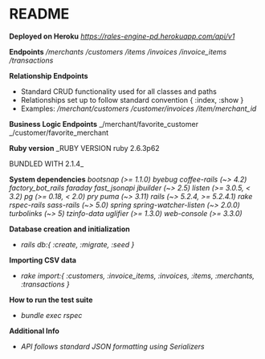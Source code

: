 # README

**Deployed on Heroku**
_https://rales-engine-pd.herokuapp.com/api/v1_

**Endpoints**
_/merchants_
_/customers_
_/items_
_/invoices_
_/invoice_items_
_/transactions_

**Relationship Endpoints**
- Standard CRUD functionality used for all classes and paths
- Relationships set up to follow standard convention { :index, :show }
- Examples:
_/merchant/customers_
_/customer/invoices_
_/item/merchant_id_

**Business Logic Endpoints**
_/merchant/favorite_customer
_/customer/favorite_merchant

**Ruby version**
 _RUBY VERSION
    ruby 2.6.3p62

 BUNDLED WITH
    2.1.4_

**System dependencies**
 _bootsnap (>= 1.1.0)
 byebug
 coffee-rails (~> 4.2)
 factory_bot_rails
 faraday
 fast_jsonapi
 jbuilder (~> 2.5)
 listen (>= 3.0.5, < 3.2)
 pg (>= 0.18, < 2.0)
 pry
 puma (~> 3.11)
 rails (~> 5.2.4, >= 5.2.4.1)
 rake
 rspec-rails
 sass-rails (~> 5.0)
 spring
 spring-watcher-listen (~> 2.0.0)
 turbolinks (~> 5)
 tzinfo-data
 uglifier (>= 1.3.0)
 web-console (>= 3.3.0)_

**Database creation and initialization**
 - _rails db:{ :create, :migrate, :seed }_

**Importing CSV data**
 - _rake import:{ :customers, :invoice_items, :invoices, :items, :merchants, :transactions }_

**How to run the test suite**
 - _bundle exec rspec_

**Additional Info**
 - _API follows standard JSON formatting using Serializers_
